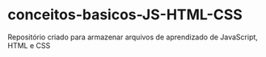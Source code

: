 # conceitos-basicos-JS-HTML-CSS
Repositório criado para armazenar arquivos de aprendizado de JavaScript, HTML e CSS
